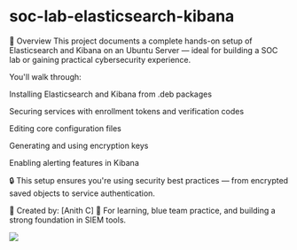 # soc-lab-elasticsearch-kibana
📘 Overview
This project documents a complete hands-on setup of Elasticsearch and Kibana on an Ubuntu Server — ideal for building a SOC lab or gaining practical cybersecurity experience.

You'll walk through:

Installing Elasticsearch and Kibana from .deb packages

Securing services with enrollment tokens and verification codes

Editing core configuration files

Generating and using encryption keys

Enabling alerting features in Kibana

🔒 This setup ensures you're using security best practices — from encrypted saved objects to service authentication.

👤 Created by: [Anith C]
🎯 For learning, blue team practice, and building a strong foundation in SIEM tools.

<a href="https://www.linkedin.com/in/anith2931/" target="_blank">
  <img src="https://img.shields.io/badge/-LinkedIn-0072b1?&style=for-the-badge&logo=linkedin&logoColor=white" />
</a>
